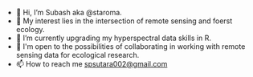 - 👋 Hi, I’m Subash aka @staroma.
- 👀 My interest lies in the intersection of remote sensing and foerst ecology.
- 🌱 I’m currently upgrading my hyperspectral data skills in R.
- 💞️ I'm open to the possibilities of collaborating in working with remote sensing data for ecological research.
- 📫 How to reach me spsutara002@gmail.com

<!---
staroma/staroma is a ✨ special ✨ repository because its `README.md` (this file) appears on your GitHub profile.
You can click the Preview link to take a look at your changes.
--->
